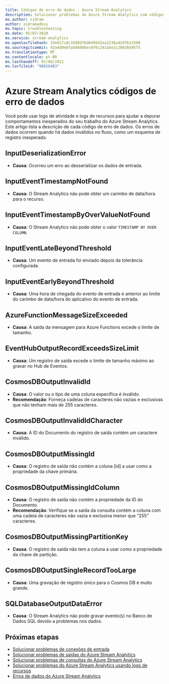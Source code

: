 ```yaml
---
title: Códigos de erro de dados - Azure Stream Analytics
description: Solucionar problemas do Azure Stream Analytics com códigos de erro de dados.
ms.author: sidram
author: sidramadoss
ms.topic: troubleshooting
ms.date: 05/07/2020
ms.service: stream-analytics
ms.openlocfilehash: 33e617c8c3589d76d649dd2ea2236a4247b12500
ms.sourcegitcommit: 42a4d0e8fa84609bec0f6c241abe1c20036b9575
ms.translationtype: MT
ms.contentlocale: pt-BR
ms.lasthandoff: 01/08/2021
ms.locfileid: "98016483"
---
```

# <a name="azure-stream-analytics-data-error-codes"></a>Azure Stream Analytics códigos de erro de dados

Você pode usar logs de atividade e logs de recursos para ajudar a depurar comportamentos inesperados do seu trabalho do Azure Stream Analytics. Este artigo lista a descrição de cada código de erro de dados. Os erros de dados ocorrem quando há dados inválidos no fluxo, como um esquema de registro inesperado.

## <a name="inputdeserializationerror"></a>InputDeserializationError

* **Causa**: Ocorreu um erro ao desserializar os dados de entrada.

## <a name="inputeventtimestampnotfound"></a>InputEventTimestampNotFound

* **Causa**: O Stream Analytics não pode obter um carimbo de data/hora para o recurso. 

## <a name="inputeventtimestampbyovervaluenotfound"></a>InputEventTimestampByOverValueNotFound

* **Causa**: O Stream Analytics não pode obter o valor `TIMESTAMP BY OVER COLUMN`.

## <a name="inputeventlatebeyondthreshold"></a>InputEventLateBeyondThreshold

* **Causa**: Um evento de entrada foi enviado depois da tolerância configurada.

## <a name="inputeventearlybeyondthreshold"></a>InputEventEarlyBeyondThreshold

* **Causa**: Uma hora de chegada do evento de entrada é anterior ao limite do carimbo de data/hora do aplicativo do evento de entrada.

## <a name="azurefunctionmessagesizeexceeded"></a>AzureFunctionMessageSizeExceeded

* **Causa**: A saída da mensagem para Azure Functions excede o limite de tamanho.

## <a name="eventhuboutputrecordexceedssizelimit"></a>EventHubOutputRecordExceedsSizeLimit

* **Causa**: Um registro de saída excede o limite de tamanho máximo ao gravar no Hub de Eventos.

## <a name="cosmosdboutputinvalidid"></a>CosmosDBOutputInvalidId

* **Causa**: O valor ou o tipo de uma coluna específica é inválido.
* **Recomendação**: Forneça cadeias de caracteres não vazias e exclusivas que não tenham mais de 255 caracteres.

## <a name="cosmosdboutputinvalididcharacter"></a>CosmosDBOutputInvalidIdCharacter

* **Causa**: A ID do Documento do registro de saída contém um caractere inválido.

## <a name="cosmosdboutputmissingid"></a>CosmosDBOutputMissingId

* **Causa**: O registro de saída não contém a coluna \[id] a usar como a propriedade da chave primária.

## <a name="cosmosdboutputmissingidcolumn"></a>CosmosDBOutputMissingIdColumn

* **Causa**: O registro de saída não contém a propriedade da ID do Documento. 
* **Recomendação**: Verifique se a saída da consulta contém a coluna com uma cadeia de caracteres não vazia e exclusiva menor que “255” caracteres.

## <a name="cosmosdboutputmissingpartitionkey"></a>CosmosDBOutputMissingPartitionKey

* **Causa**: O registro de saída não tem a coluna a usar como a propriedade da chave de partição.

## <a name="cosmosdboutputsinglerecordtoolarge"></a>CosmosDBOutputSingleRecordTooLarge

* **Causa**: Uma gravação de registro único para o Cosmos DB é muito grande.

## <a name="sqldatabaseoutputdataerror"></a>SQLDatabaseOutputDataError

* **Causa**: O Stream Analytics não pode gravar evento(s) no Banco de Dados SQL devido a problemas nos dados.

## <a name="next-steps"></a>Próximas etapas

* [Solucionar problemas de conexões de entrada](stream-analytics-troubleshoot-input.md)
* [Solucionar problemas de saídas do Azure Stream Analytics](stream-analytics-troubleshoot-output.md)
* [Solucionar problemas de consultas do Azure Stream Analytics](stream-analytics-troubleshoot-query.md)
* [Solucionar problemas do Azure Stream Analytics usando logs de recursos](stream-analytics-job-diagnostic-logs.md)
* [Erros de dados do Azure Stream Analytics](data-errors.md)
